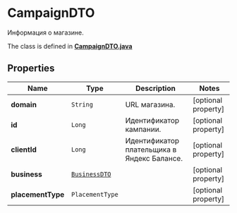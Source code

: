 

# CampaignDTO

Информация о магазине.

The class is defined in **[CampaignDTO.java](../../src/main/java/org/openapitools/model/CampaignDTO.java)**

## Properties

Name | Type | Description | Notes
------------ | ------------- | ------------- | -------------
**domain** | `String` | URL магазина. |  [optional property]
**id** | `Long` | Идентификатор кампании. |  [optional property]
**clientId** | `Long` | Идентификатор плательщика в Яндекс Балансе. |  [optional property]
**business** | [`BusinessDTO`](BusinessDTO.md) |  |  [optional property]
**placementType** | `PlacementType` |  |  [optional property]







